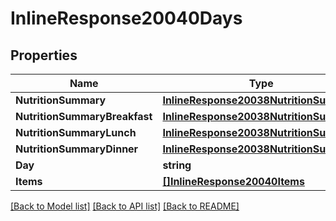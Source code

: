 # InlineResponse20040Days

## Properties

Name | Type | Description | Notes
------------ | ------------- | ------------- | -------------
**NutritionSummary** | [**InlineResponse20038NutritionSummary**](inline_response_200_38_nutritionSummary.md) |  | [optional] 
**NutritionSummaryBreakfast** | [**InlineResponse20038NutritionSummary**](inline_response_200_38_nutritionSummary.md) |  | [optional] 
**NutritionSummaryLunch** | [**InlineResponse20038NutritionSummary**](inline_response_200_38_nutritionSummary.md) |  | [optional] 
**NutritionSummaryDinner** | [**InlineResponse20038NutritionSummary**](inline_response_200_38_nutritionSummary.md) |  | [optional] 
**Day** | **string** |  | 
**Items** | [**[]InlineResponse20040Items**](inline_response_200_40_items.md) |  | [optional] 

[[Back to Model list]](../README.md#documentation-for-models) [[Back to API list]](../README.md#documentation-for-api-endpoints) [[Back to README]](../README.md)


